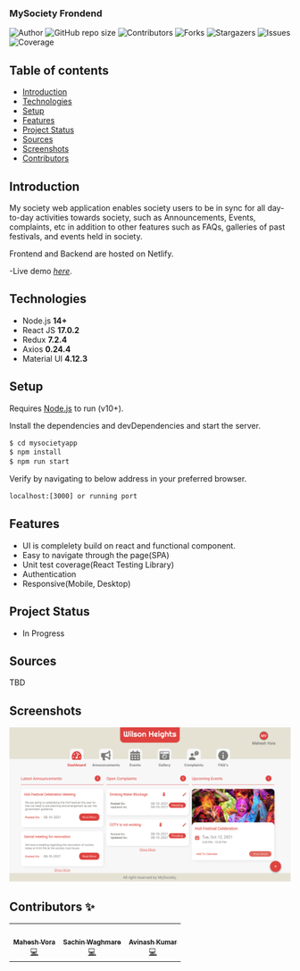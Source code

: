 ### MySociety Frondend

![Author](https://img.shields.io/badge/Author-N7ALPHA-orange?style=for-the-badge&logo=appveyor)
![GitHub repo size](https://img.shields.io/badge/REPO%20SIZE-162MB-orange?style=for-the-badge&logo=appveyor)
![Contributors](https://img.shields.io/badge/Contributors-3-orange?style=for-the-badge&logo=appveyor)
![Forks](https://img.shields.io/badge/FORKS-0-orange?style=for-the-badge&logo=appveyor)
![Stargazers](https://img.shields.io/badge/STARS-0-orange?style=for-the-badge&logo=appveyor)
![Issues](https://img.shields.io/badge/ISSUES-0%20OPEN-orange?style=for-the-badge&logo=appveyor)
![Coverage](https://img.shields.io/badge/COVERAGE-28%25-orange?style=for-the-badge&logo=appveyor)

## Table of contents

-   [Introduction](#intro)
-   [Technologies](#technologies)
-   [Setup](#setup)
-   [Features](#features)
-   [Project Status](#project-status)
-   [Sources](#sources)
-   [Screenshots](#screenshots)
-   [Contributors](#contributors)

## Introduction

My society web application enables society users to be in sync for all day-to-day activities towards society, such as Announcements, Events, complaints, etc in addition to other features such as FAQs, galleries of past festivals, and events held in society.

Frontend and Backend are hosted on Netlify.

-Live demo [_here_](https://mysocietyclient.netlify.app).

## Technologies

-   Node.js **14+**
-   React JS **17.0.2**
-   Redux **7.2.4**
-   Axios **0.24.4**
-   Material UI **4.12.3**

## Setup

Requires [Node.js](https://nodejs.org/) to run (v10+).

Install the dependencies and devDependencies and start the server.

```sh
$ cd mysocietyapp
$ npm install
$ npm run start
```

Verify by navigating to below address in your preferred browser.

```sh
localhost:[3000] or running port
```

## Features

-   UI is complelety build on react and functional component.
-   Easy to navigate through the page(SPA)
-   Unit test coverage(React Testing Library)
-   Authentication
-   Responsive(Mobile, Desktop)

## Project Status

-   In Progress

## Sources

TBD

## Screenshots

![Example screenshot](./src/assets/dashboard.png)

## Contributors ✨

<table>
  <tr>
    <td align="center"><a href="https://www.linkedin.com/in/maheshvora" target="_blank"><img src="" width="100px;" alt=""/><br /><sub><b>Mahesh Vora</b></sub></a><br /><a href="" title="Code">💻</a></td>
    <td align="center"><a href="https://www.linkedin.com/in/sachin-waghmare" target="_blank"><img src="" width="100px;" alt=""/><br /><sub><b>Sachin Waghmare</b></sub></a><br /><a href="" title="Code">💻</a></td>
    <td align="center"><a href="https://www.linkedin.com/in/avinashjsdev" target="_blank"><img src="" width="100px;" alt=""/><br /><sub><b>Avinash Kumar</b></sub></a><br /><a href="" title="Code">💻</a></td>
  </tr>
</table>
